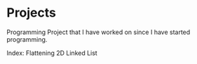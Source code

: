 # Projects
Programming Project that I have worked on since I have started programming.

Index:
Flattening 2D Linked List

